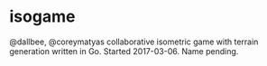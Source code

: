 # isogame

@dallbee, @coreymatyas collaborative isometric game with terrain generation 
written in Go. Started 2017-03-06. Name pending.
